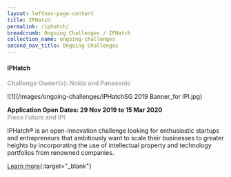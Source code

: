 ```yaml
---
layout: leftnav-page-content
title: IPHatch
permalink: /iphatch/
breadcrumb: Ongoing Challenges / IPHatch
collection_name: ongoing-challenges
second_nav_title: Ongoing Challenges
---
```

#### IPHatch<br>

<font color="#a9a9a9"><b>Challenge Owner(s): Nokia and Panasonic</b></font>

![1](/images/ongoing-challenges/IPHatchSG 2019 Banner_for IPI.jpg)

**Application Open Dates: 29 Nov 2019 to 15 Mar 2020**<br>
<font color="#a9a9a9"><b>Piece Future and IPI</b></font>

IPHatch® is an open-innovation challenge looking for enthusiastic startups and entrepreneurs that ambitiously want to scale their businesses to greater heights by incorporating the use of intellectual property and technology portfolios from renowned companies.

[Learn more](https://www.iphatchday.com/){:target="_blank"}
